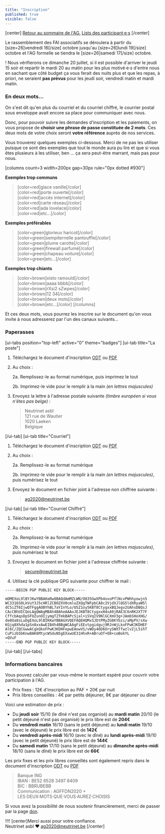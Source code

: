 ```yaml
---
title: "Inscription"
published: true
visible: false
---
```

[center]
[Retour au sommaire de l'AG.](/ag2020?classes=btn,btn-primary)
[Lists des participant·e·s](/ag2020/participations?classes=btn,btn-primary)
[/center]

Le rassemblement des FAI associatifs se déroulera à partir du [size=26]vendredi 16[/size] octobre jusqu'au [size=26]lundi 19[/size] octobre et l'AG formelle se tiendra le [size=26]samedi 17[/size] octobre.

! Nous vérifierons ce dimanche 20 juillet, si il est possible d'arriver le jeudi 15 soir et repartir le mardi 20 au matin pour les plus motivé·e·s d'entre nous en sachant que côté budget ça vous ferait des nuits plus et que les repas, à priori, ne seraient **pas prévus** pour les jeudi soir, vendredi matin et mardi matin.

### En deux mots…

On s'est dit qu'en plus du courriel et du courriel chiffré, le courrier postal sous enveloppe avait encore sa place pour communiquer avec nous.

Donc, pour pouvoir suivre les demandes d'inscription et les paiements, on vous propose de **choisir une phrase de passe constituée de 2 mots**. Ces deux mots de votre choix seront **votre référence** auprès de nos services.

Vous trouverez quelques exemples ci-dessous. Merci de ne pas les utiliser puisque ce sont des exemples que tout le monde aura pu lire et que si vous êtes plusieurs à les utiliser, ben … ça sera peut-être marrant, mais pas pour nous.

[columns count=3 width=200px gap=30px rule="0px dotted #930"]

**Exemples trop communs**
> [color=red]glace vanille[/color]</br>
> [color=red]porte ouverte[/color]</br>
> [color=red]accès internet[/color]</br>
> [color=red]carte réseau[/color]</br>
> [color=red]ada lovelace[/color]</br>
> [color=red]etc…[/color]

**Exemples préférables**

> [color=green]glorieux haricot[/color]</br>
> [color=green]sempiternelle pantouffle[/color]</br>
> [color=green]plume carotte[/color]</br>
> [color=green]firewall parfumé[/color]</br>
> [color=green]chapeau voiture[/color]</br>
> [color=green]etc…[/color]

**Exemples trop chiants**
> [color=brown]xisto ramould[/color]</br>
> [color=brown]aaaa bbbb[/color]</br>
> [color=brown]rXsi2 sZwpes[/color]</br>
> [color=brown]12 34[/color]</br>
> [color=brown]deux mots[/color]</br>
> [color=brown]etc…[/color]
[/columns]

Et ces deux mots, vous pourrez les inscrire sur le document qu'on vous invite à nous adresserez par l'un des canaux suivants…

### Paperasses

[ui-tabs position="top-left" active="0" theme="badges"]
[ui-tab title="La poste"]

1. Téléchargez le document d'inscription [ODT](inscription_ag2020.odt) ou [PDF](inscription_ag2020.pdf)

2. Au choix :

    2a. Remplissez-le au format numérique, puis imprimez le tout

    2b. Imprimez-le vide pour le remplir à la main _(en lettres majuscules)_

3. Envoyez la lettre à l'adresse postale suivante _(timbre européen si vous n'êtes pas belge)_ :

    > Neutrinet asbl  
    > 121 rue de Wautier  
    > 1020 Laeken  
    > Belgique

[/ui-tab]
[ui-tab title="Courriel"]

1. Téléchargez le document d'inscription [ODT](inscription_ag2020.odt) ou [PDF](inscription_ag2020.pdf)

2. Au choix :

    2a. Remplissez-le au format numérique

    2b. Imprimez-le vide pour le remplir à la main _(en lettres majuscules)_, puis numérisez le tout

3. Envoyez le document en fichier joint à l'adresse non chiffrée suivante :

    > <a href="mailto:ag2020@neutrinet.be?subject=[AGFFDN2020] Inscription&body=Vous trouverez ci-joint mon ou mes formulaires d'inscription remplis.%0D%0A%0D%0A%0D%0A">ag2020@neutrinet.be</a>

[/ui-tab]
[ui-tab title="Courriel Chiffré"]

1. Téléchargez le document d'inscription [ODT](inscription_ag2020.odt) ou [PDF](inscription_ag2020.pdf)

2. Au choix :

    2a. Remplissez-le au format numérique

    2b. Imprimez-le vide pour le remplir à la main _(en lettres majuscules)_, puis numérisez le tout

3. Envoyez le document en fichier joint à l'adresse chiffrée suivante :

    > <a href="mailto:secure@neutrinet.be?subject=[AGFFDN2020] Inscription&body=Vous trouverez ci-joint mon ou mes formulaires d'inscription remplis.%0D%0A%0D%0A%0D%0A">secure@neutrinet.be</a>

4. Utilisez la clé publique GPG suivante pour chiffrer le mail :

```
-----BEGIN PGP PUBLIC KEY BLOCK-----

mDMEXoL9lBYJKwYBBAHaRw8BAQdAmMZLWN/O835GwXPb4ovoPflNcvPWhhyowjn5
WC3316S0LkVuY3J5cHRlZCBOZXV0cmluZXQgTWFpbCA8c2VjdXJlQG5ldXRyaW5l
dC5iZT6IjwQTFggAOBYhBL7aYInYLo/USZ1oy5KBT8CtygxxBQJegv2UAhsDBQsJ
CAcCBhUICQoLAgQWAgMBAh4BAheAAAoJEJKBT8CtygxxH4sA9jRAE3C6nRK2XT7F
CffcbAqsDpSFUZunOIjymgT2TmkBAPcSjal+iSVqIV9NlGCXmV3g+JAmbSHoXHG/
de8Oa8sLuDgEXoL9lBIKKwYBBAGXVQEFAQEHQMxSJDtPMyZG8KYbzi/aMpPV/sXw
KGjq8Xhda1pSn8xxAwEIB4h4BBgWCAAgFiEEvtpgidguj9RJnWjLkoFPwK3KDHEF
Al6C/ZQCGwwACgkQkoFPwK3KDHFepwEAowVS/vWDy46D6OrySWXTfwzlvZjL5ihT
CuPizb5bKnwBAK6MtycWSduN5gEXxwUE31HhxR+ABruOf+O8+coBokYL
=QVuF
-----END PGP PUBLIC KEY BLOCK-----
```
[/ui-tab]
[/ui-tabs]

### Informations bancaires

Vous pouvez calculer par vous-même le montant espéré pour couvrir votre participation à l'AG.

* Prix fixes : 12€ d'inscription au PAF + 20€ par nuit
* Prix libres conseillés : 4€ par petits déjeuner, 8€ par déjeuner ou dîner

Voici une estimation de prix : 
* Du **jeudi soir** 15/10 (le dîné n'est pas organisé) au **mardi matin** 20/10 (le petit déjeuné n'est pas organisé) le prix libre est de **204€**
* Du **vendredi matin** 16/10 (sans le petit déjeuné) au **lundi matin** 19/10 (avec le déjeuné) le prix libre est de **142€**
* Du **vendredi après-midi** 16/10 (avec le dîné) au **lundi après-midi** 19/10 (avec le petit déjeuné) le prix libre est de **144€**
* Du **samedi matin** 17/10 (sans le petit déjeuné) au **dimanche après-midi** 18/10 (sans le dîné) le prix libre est de **66€**

Les prix fixes et les prix libres conseillés sont également repris dans le document d'inscription [ODT](inscription_ag2020.odt) ou [PDF](inscription_ag2020.pdf)

> Banque ING  
> IBAN : BE52 6528 3497 8409  
> BIC : BBRUBEBB  
> Communication : AGFFDN2020 + LES·DEUX·MOTS·QUE·VOUS·AUREZ·CHOISIS

Si vous avez la possibilité de nous soutenir financièrement, merci de passer par la page [don](../don).

!!!! [center]Merci aussi pour votre confiance.</br>Neutrinet asbl ♥ <a href="mailto:ag2020@neutrinet.be?subject=[AGFFDN2020] Inscription&body=Étant passé par la page concernant les inscriptions, j'ai l'une ou l'autre question remarque ou commentaire.%0D%0A%0D%0A%0D%0A">ag2020@neutrinet.be</a> [/center]
